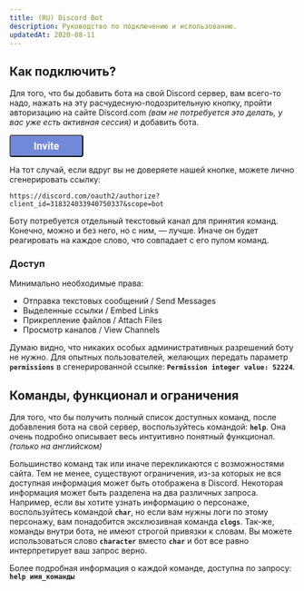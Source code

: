 ```yaml
---
title: (RU) Discord Bot
description: Руководство по подключению и использованию.
updatedAt: 2020-08-11
---
```


## Как подключить?

Для того, что бы добавить бота на свой Discord сервер, вам всего-то надо, нажать на эту расчудесную-подозрительную кнопку, пройти авторизацию на сайте Discord.com *(вам не потребуется это делать, у вас уже есть активная сессия)* и добавить бота.

<a href="https://discord.com/oauth2/authorize?client_id=318324033940750337&scope=bot" role="button"><button style="background:#7289DA;width:130px;border-radius:4px;padding:7px 14px;font:600 18px 'Roboto';color:#fff">Invite</button></a>

На тот случай, если вдруг вы не доверяете нашей кнопке, можете лично сгенерировать ссылку:

```
https://discord.com/oauth2/authorize?client_id=318324033940750337&scope=bot
```

Боту потребуется отдельный текстовый канал для принятия команд. Конечно, можно и без него, но с ним, — лучше. Иначе он будет реагировать на каждое слово, что совпадает с его пулом команд.

### Доступ

Минимально необходимые права:
 
 - Отправка текстовых сообщений / Send Messages
 - Выделенные ссылки / Embed Links
 - Прикрепление файлов / Attach Files
 - Просмотр каналов / View Channels
 
Думаю видно, что никаких особых административных разрешений боту не нужно. Для опытных пользователей, желающих передать параметр **`permissions`** в сгенерированной ссылке: **`Permission integer value: 52224`**.

## Команды, функционал и ограничения

Для того, что бы получить полный список доступных команд, после добавления бота на свой сервер, воспользуйтесь командой: **`help`**. Она очень подробно описывает весь интуитивно понятный функционал. *(только на английском)*

Большинство команд так или иначе перекликаются с возможностями сайта. Тем не менее, существуют ограничения, из-за которых не вся доступная информация может быть отображена в Discord. Некоторая информация может быть разделена на два различных запроса.
Например, если вы хотите узнать информацию о персонаже, воспользуйтесь командой **`char`**, но если вам нужны логи по этому персонажу, вам понадобится эксклюзивная команда **`clogs`**. Так-же, команды внутри бота, не имеют строгой привязки к словам.
Вы можете использоваться слово **`character`** вместо **`char`** и бот все равно интерпретирует ваш запрос верно.

Более подробная информация о каждой команде, доступна по запросу: **`help имя_команды`**
